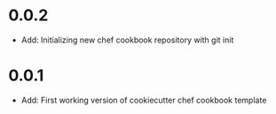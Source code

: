 # 0.0.2

* Add: Initializing new chef cookbook repository with git init

# 0.0.1

* Add: First working version of cookiecutter chef cookbook template
